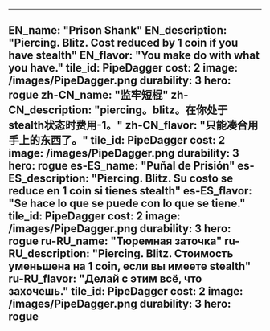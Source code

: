 ---

EN_name: "Prison Shank"
EN_description: "Piercing.  Blitz. Cost reduced by 1 coin if you have stealth"
EN_flavor: "You make do with what you have."
tile_id: PipeDagger
cost: 2
image: /images/PipeDagger.png
durability: 3
hero: rogue
zh-CN_name: "监牢短棍"
zh-CN_description: "piercing。blitz。在你处于stealth状态时费用-1。"
zh-CN_flavor: "只能凑合用手上的东西了。"
tile_id: PipeDagger
cost: 2
image: /images/PipeDagger.png
durability: 3
hero: rogue
es-ES_name: "Puñal de Prisión"
es-ES_description: "Piercing. Blitz. Su costo se reduce en 1 coin si tienes stealth"
es-ES_flavor: "Se hace lo que se puede con lo que se tiene."
tile_id: PipeDagger
cost: 2
image: /images/PipeDagger.png
durability: 3
hero: rogue
ru-RU_name: "Тюремная заточка"
ru-RU_description: "Piercing. Blitz. Стоимость уменьшена на 1 coin, если вы имеете stealth"
ru-RU_flavor: "Делай с этим всё, что захочешь."
tile_id: PipeDagger
cost: 2
image: /images/PipeDagger.png
durability: 3
hero: rogue
---